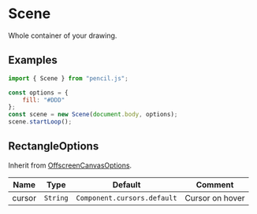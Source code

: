# Scene

Whole container of your drawing.


## Examples

```js
import { Scene } from "pencil.js";

const options = {
    fill: "#DDD"
};
const scene = new Scene(document.body, options);
scene.startLoop();
```


## RectangleOptions
Inherit from [OffscreenCanvasOptions](../offscreen-canvas/readme.md#offscreencanvasoptions).

| Name | Type | Default | Comment |
| ---- | ---- | ------- | ------- |
|cursor |`String` |`Component.cursors.default` |Cursor on hover |
